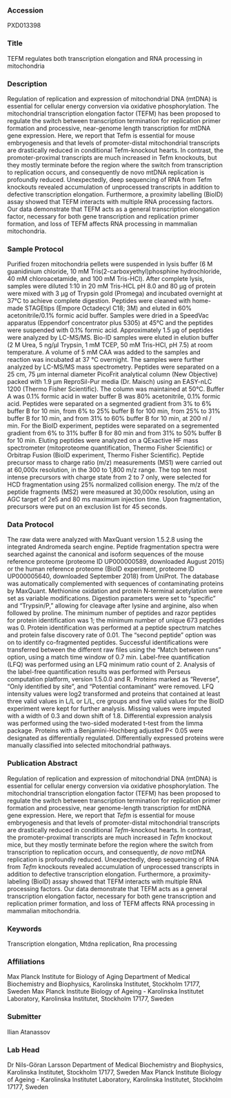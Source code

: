 ### Accession
PXD013398

### Title
TEFM regulates both transcription elongation and RNA processing in mitochondria

### Description
Regulation of replication and expression of mitochondrial DNA (mtDNA) is essential for cellular energy conversion via oxidative phosphorylation. The mitochondrial transcription elongation factor (TEFM) has been proposed to regulate the switch between transcription termination for replication primer formation and processive, near-genome length transcription for mtDNA gene expression. Here, we report that Tefm is essential for mouse embryogenesis and that levels of promoter-distal mitochondrial transcripts are drastically reduced in conditional Tefm-knockout hearts. In contrast, the promoter-proximal transcripts are much increased in Tefm knockouts, but they mostly terminate before the region where the switch from transcription to replication occurs, and consequently de novo mtDNA replication is profoundly reduced. Unexpectedly, deep sequencing of RNA from Tefm knockouts revealed accumulation of unprocessed transcripts in addition to defective transcription elongation. Furthermore, a proximity labelling (BioID) assay showed that TEFM interacts with multiple RNA processing factors. Our data demonstrate that TEFM acts as a general transcription elongation factor, necessary for both gene transcription and replication primer formation, and loss of TEFM affects RNA processing in mammalian mitochondria.

### Sample Protocol
Purified frozen mitochondria pellets were suspended in lysis buffer (6 M guanidinium chloride, 10 mM Tris(2-carboxyethyl)phosphine hydrochloride, 40 mM chloroacetamide, and 100 mM Tris-HCl). After complete lysis, samples were diluted 1:10 in 20 mM Tris-HCL pH 8.0 and 80 μg of protein were mixed with 3 μg of Trypsin gold (Promega) and incubated overnight at 37°C to achieve complete digestion. Peptides were cleaned with home-made STAGEtips (Empore Octadecyl C18; 3M) and eluted in 60% acetonitrile/0.1% formic acid buffer. Samples were dried in a SpeedVac apparatus (Eppendorf concentrator plus 5305) at 45°C and the peptides were suspended with 0.1% formic acid. Approximately 1.5 μg of peptides were analyzed by LC-MS/MS. Bio-ID samples were eluted in elution buffer (2 M Urea, 5 ng/μl Trypsin, 1 mM TCEP, 50 mM Tris-HCl, pH 7.5) at room temperature. A volume of 5 mM CAA was added to the samples and reaction was incubated at 37 °C overnight. The samples were further analyzed by LC-MS/MS mass spectrometry.  Peptides were separated on a 25 cm, 75 μm internal diameter PicoFrit analytical column (New Objective) packed with 1.9 μm ReproSil-Pur media (Dr. Maisch) using an EASY-nLC 1200 (Thermo Fisher Scientific). The column was maintained at 50°C. Buffer A was 0.1% formic acid in water buffer B was 80% acetonitrile, 0.1% formic acid. Peptides were separated on a segmented gradient from 3% to 6% buffer B for 10 min, from 6% to 25% buffer B for 100 min, from 25% to 31% buffer B for 10 min, and from 31% to 60% buffer B for 10 min, at 200 nl / min. For the BioID experiment, peptides were separated on a segremented gradient from 6% to 31% buffer B for 80 min and from 31% to 50% buffer B for 10 min. Eluting peptides were analyzed on a QExactive HF mass spectrometer (mitoproteome quantification, Thermo Fisher Scientific) or Orbitrap Fusion (BioID experiment, Thermo Fisher Scientific). Peptide precursor mass to charge ratio (m/z) measurements (MS1) were carried out at 60,000x resolution, in the 300 to 1,800 m/z range. The top ten most intense precursors with charge state from 2 to 7 only, were selected for HCD fragmentation using 25% normalized collision energy. The m/z of the peptide fragments (MS2) were measured at 30,000x resolution, using an AGC target of 2e5 and 80 ms maximum injection time. Upon fragmentation, precursors were put on an exclusion list for 45 seconds.

### Data Protocol
The raw data were analyzed with MaxQuant version 1.5.2.8 using the integrated Andromeda search engine. Peptide fragmentation spectra were searched against the canonical and isoform sequences of the mouse reference proteome (proteome ID UP000000589, downloaded August 2015) or the human reference proteome (BioID experiment, proteome ID UP000005640, downloaded September 2018) from UniProt. The database was automatically complemented with sequences of contaminating proteins by MaxQuant. Methionine oxidation and protein N-terminal acetylation were set as variable modifications. Digestion parameters were set to “specific” and “Trypsin/P,” allowing for cleavage after lysine and arginine, also when followed by proline. The minimum number of peptides and razor peptides for protein identification was 1; the minimum number of unique 673 peptides was 0. Protein identification was performed at a peptide spectrum matches and protein false discovery rate of 0.01. The “second peptide” option was on to identify co-fragmented peptides. Successful identifications were transferred between the different raw files using the “Match between runs” option, using a match time window of 0.7 min. Label-free quantification (LFQ) was performed using an LFQ minimum ratio count of 2.  Analysis of the label-free quantification results was performed with Perseus computation platform, version 1.5.0.0 and R. Proteins marked as “Reverse”, “Only identified by site”, and “Potential contaminant” were removed. LFQ intensity values were log2 transformed and proteins that contained at least three valid values in L/L or L/L, cre groups and five valid values for the BioID experiment were kept for further analysis. Missing values were imputed with a width of 0.3 and down shift of 1.8. Differential expression analysis was performed using the two-sided moderated t-test from the limma package. Proteins with a Benjamini-Hochberg adjusted P< 0.05 were designated as differentially regulated. Differentially expressed proteins were manually classified into selected mitochondrial pathways.

### Publication Abstract
Regulation of replication and expression of mitochondrial DNA (mtDNA) is essential for cellular energy conversion via oxidative phosphorylation. The mitochondrial transcription elongation factor (TEFM) has been proposed to regulate the switch between transcription termination for replication primer formation and processive, near genome-length transcription for mtDNA gene expression. Here, we report that <i>Tefm</i> is essential for mouse embryogenesis and that levels of promoter-distal mitochondrial transcripts are drastically reduced in conditional <i>Tefm</i>-knockout hearts. In contrast, the&#xa0;promoter-proximal transcripts are much increased in <i>Tefm</i> knockout mice, but they mostly terminate before the region where the switch from transcription to replication occurs, and consequently, <i>de novo</i> mtDNA replication is profoundly reduced. Unexpectedly, deep sequencing of RNA from <i>Tefm</i> knockouts revealed accumulation of unprocessed transcripts in addition to defective transcription elongation. Furthermore, a proximity-labeling (BioID) assay showed that TEFM interacts with multiple RNA processing factors. Our data demonstrate that TEFM acts as a general transcription elongation factor, necessary for both gene transcription and replication primer formation, and loss of TEFM affects RNA processing in mammalian mitochondria.

### Keywords
Transcription elongation, Mtdna replication, Rna processing

### Affiliations
Max Planck Institute for Biology of Aging
Department of Medical Biochemistry and Biophysics, Karolinska Institutet, Stockholm 17177, Sweden Max Planck Institute Biology of Ageing - Karolinska Institutet Laboratory, Karolinska Institutet, Stockholm 17177, Sweden

### Submitter
Ilian  Atanassov

### Lab Head
Dr Nils-Göran Larsson
Department of Medical Biochemistry and Biophysics, Karolinska Institutet, Stockholm 17177, Sweden Max Planck Institute Biology of Ageing - Karolinska Institutet Laboratory, Karolinska Institutet, Stockholm 17177, Sweden


